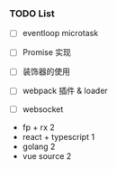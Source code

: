 ### TODO List

- [ ] eventloop microtask
- [ ] Promise 实现
- [ ] 装饰器的使用
- [ ] webpack 插件 & loader
- [ ] websocket


- fp + rx 2
- react + typescript 1
- golang 2
- vue source 2
